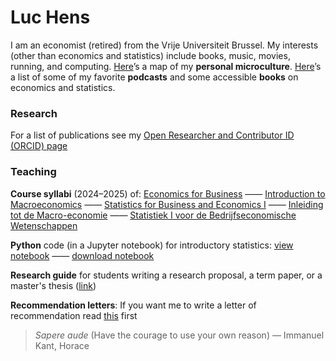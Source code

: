 # Luc Hens

I am an economist (retired) from the Vrije Universiteit Brussel. My interests (other than economics and statistics) include books, music, movies, running, and computing. [Here](about_me.html)’s a map of my **personal microculture**. [Here](book_recommendations.html)’s a list of some of my favorite **podcasts** and some accessible **books** on economics and statistics.

### Research
 For a list of publications see my [Open Researcher and Contributor ID  (ORCID) page](https://orcid.org/0000-0003-4881-9317) 

### Teaching 

**Course syllabi** (2024&ndash;2025) of:
 [Economics for Business](economics_for_business_syllabus_2024_2025.pdf) &mdash;&mdash; [Introduction to Macroeconomics](introduction_to_macroeconomics_syllabus_2024_2025.pdf) &mdash;&mdash; [Statistics for Business and Economics I](statistics_i_syllabus_2024_2025.pdf) &mdash;&mdash; [Inleiding tot de Macro-economie](inleiding_tot_de_macro_economie_studiewijzer_2024_2025.pdf) &mdash;&mdash; [Statistiek I voor de Bedrijfseconomische Wetenschappen](statistiek_i_studiewijzer_2024_2025.pdf)
 
 **Python** code (in a Jupyter notebook) for introductory statistics: [view notebook](https://nbviewer.org/github/luc-hens/luc-hens.github.io/blob/main/statistics_i_using_python.ipynb#)  &mdash;&mdash; [download notebook](statistics_i_using_python.ipynb)
 
 **Research guide** for students writing a research proposal, a term paper, or a master's thesis ([link](guide.html))

 **Recommendation letters**: If you want me to write a letter of recommendation read [this](recommendation.html) first 


> *Sapere aude* (Have the courage to use your own reason) &mdash; Immanuel Kant, Horace